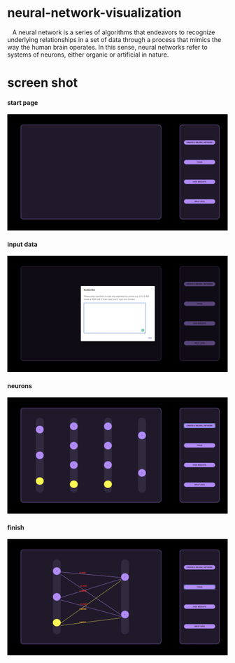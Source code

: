 # neural-network-visualization
<p> &nbsp; &nbsp;A neural network is a series of algorithms that endeavors to recognize underlying relationships in a set of data through a process that mimics the way the human brain operates. In this sense, neural networks refer to systems of neurons, either organic or artificial in nature.
</p>
<h1> screen shot </h1>
<h4> start page </h4>
<img src="screenshots/s1.png" />
<h4> input data </h4>
<img src="screenshots/s2.png" />
<h4> neurons </h4>
<img src="screenshots/s3.png" />
<h4> finish </h4>
<img src="screenshots/s4.png" />
